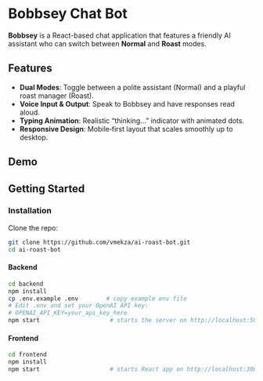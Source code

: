 # Bobbsey Chat Bot

**Bobbsey** is a React-based chat application that features a friendly AI assistant who can switch between **Normal** and **Roast** modes.

## Features

- **Dual Modes**: Toggle between a polite assistant (Normal) and a playful roast manager (Roast).
- **Voice Input & Output**: Speak to Bobbsey and have responses read aloud.
- **Typing Animation**: Realistic “thinking…” indicator with animated dots.
- **Responsive Design**: Mobile‑first layout that scales smoothly up to desktop.

## Demo

## Getting Started

### Installation

Clone the repo:

```bash
git clone https://github.com/vmekza/ai-roast-bot.git
cd ai-roast-bot
```

#### Backend

```bash
cd backend
npm install
cp .env.example .env        # copy example env file
# Edit .env and set your OpenAI API key:
# OPENAI_API_KEY=your_api_key_here
npm start                    # starts the server on http://localhost:5000
```

#### Frontend

```bash
cd frontend
npm install
npm start                    # starts React app on http://localhost:3000
```
